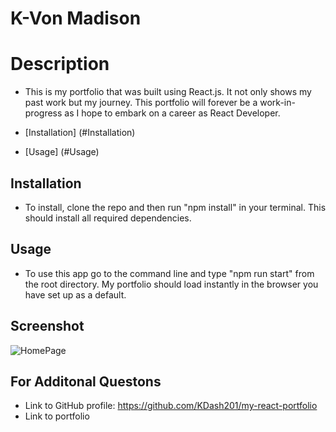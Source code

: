 # K-Von Madison

# Description

- This is my portfolio that was built using React.js. It not only shows my past work but my journey. This portfolio will forever be a work-in-progress as I hope to embark on a career as React Developer.

- [Installation] (#Installation)
- [Usage] (#Usage)

## Installation

- To install, clone the repo and then run "npm install" in your terminal. This should install all required dependencies.

## Usage

- To use this app go to the command line and type "npm run start" from the root directory. My portfolio should load instantly in the browser you have set up as a default.

## Screenshot

![HomePage](https://user-images.githubusercontent.com/90225089/177678335-6e1e474f-b89d-49f6-896e-a0ab87ca476c.png)

## For Additonal Questons

- Link to GitHub profile: https://github.com/KDash201/my-react-portfolio
- Link to portfolio
